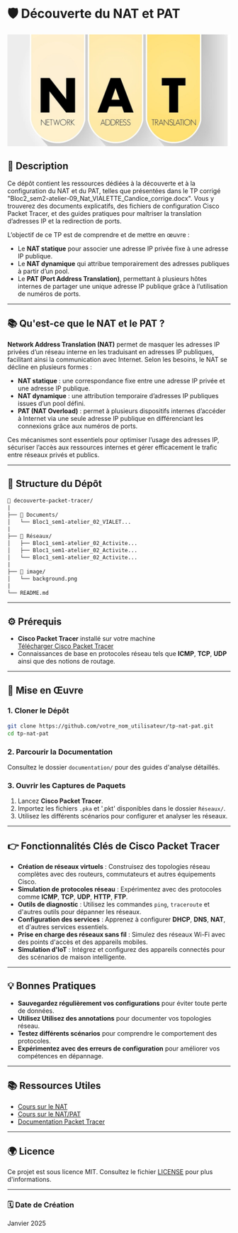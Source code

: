 # 🛡️ Découverte du NAT et PAT

![Banner](image/background.png)

## 📄 Description

Ce dépôt contient les ressources dédiées à la découverte et à la configuration du NAT et du PAT, telles que présentées dans le TP corrigé "Bloc2_sem2-atelier-09_Nat_VIALETTE_Candice_corrige.docx". Vous y trouverez des documents explicatifs, des fichiers de configuration Cisco Packet Tracer, et des guides pratiques pour maîtriser la translation d’adresses IP et la redirection de ports.

L’objectif de ce TP est de comprendre et de mettre en œuvre :
- Le **NAT statique** pour associer une adresse IP privée fixe à une adresse IP publique.
- Le **NAT dynamique** qui attribue temporairement des adresses publiques à partir d’un pool.
- Le **PAT (Port Address Translation)**, permettant à plusieurs hôtes internes de partager une unique adresse IP publique grâce à l’utilisation de numéros de ports.

---

## 📚 Qu'est-ce que le NAT et le PAT ?

**Network Address Translation (NAT)** permet de masquer les adresses IP privées d’un réseau interne en les traduisant en adresses IP publiques, facilitant ainsi la communication avec Internet. Selon les besoins, le NAT se décline en plusieurs formes :

- **NAT statique** : une correspondance fixe entre une adresse IP privée et une adresse IP publique.
- **NAT dynamique** : une attribution temporaire d’adresses IP publiques issues d’un pool défini.
- **PAT (NAT Overload)** : permet à plusieurs dispositifs internes d’accéder à Internet via une seule adresse IP publique en différenciant les connexions grâce aux numéros de ports.

Ces mécanismes sont essentiels pour optimiser l’usage des adresses IP, sécuriser l’accès aux ressources internes et gérer efficacement le trafic entre réseaux privés et publics.

---

## 📂 Structure du Dépôt


```
📂 decouverte-packet-tracer/
|
├── 📂 Documents/
│   └── Bloc1_sem1-atelier_02_VIALET...
|
├── 📂 Réseaux/
│   ├── Bloc1_sem1-atelier_02_Activite...
│   ├── Bloc1_sem1-atelier_02_Activite...
│   └── Bloc1_sem1-atelier_02_Activite...
|
├── 📂 image/
│   └── background.png
|
└── README.md
```

---

## ⚙️ Prérequis

- **Cisco Packet Tracer** installé sur votre machine  
  [Télécharger Cisco Packet Tracer](https://packet-tracer.fr.malavida.com/windows/)
- Connaissances de base en protocoles réseau tels que **ICMP**, **TCP**, **UDP** ainsi que des notions de routage.

---

## 🚀 Mise en Œuvre

### 1. Cloner le Dépôt

```bash
git clone https://github.com/votre_nom_utilisateur/tp-nat-pat.git
cd tp-nat-pat
```
### 2. **Parcourir la Documentation**

Consultez le dossier `documentation/` pour des guides d'analyse détaillés.

### 3. **Ouvrir les Captures de Paquets**

1. Lancez **Cisco Packet Tracer**.
2. Importez les fichiers `.pka` et '.pkt' disponibles dans le dossier `Réseaux/`.
3. Utilisez les différents scénarios pour configurer et analyser les réseaux.

---
## 👉 **Fonctionnalités Clés de Cisco Packet Tracer**
- **Création de réseaux virtuels** : Construisez des topologies réseau complètes avec des routeurs, commutateurs et autres équipements Cisco.
- **Simulation de protocoles réseau** : Expérimentez avec des protocoles comme **ICMP**, **TCP**, **UDP**, **HTTP**, **FTP**.
- **Outils de diagnostic** : Utilisez les commandes `ping`, `traceroute` et d'autres outils pour dépanner les réseaux.
- **Configuration des services** : Apprenez à configurer **DHCP**, **DNS**, **NAT**, et d'autres services essentiels.
- **Prise en charge des réseaux sans fil** : Simulez des réseaux Wi-Fi avec des points d'accès et des appareils mobiles.
- **Simulation d'IoT** : Intégrez et configurez des appareils connectés pour des scénarios de maison intelligente.

---

## 💡 **Bonnes Pratiques**

- **Sauvegardez régulièrement vos configurations** pour éviter toute perte de données.
- **Utilisez Utilisez des annotations** pour documenter vos topologies réseau.
- **Testez différents scénarios** pour comprendre le comportement des protocoles.
- **Expérimentez avec des erreurs de configuration** pour améliorer vos compétences en dépannage.

---

## 📚 **Ressources Utiles**

- [Cours sur le NAT]([https://www.netacad.com/courses/packet-tracer](https://www.it-connect.fr/chapitres/nat-translation-dadresse/))
- [Cours sur le NAT/PAT]([https://www.netacad.com/](https://www.it-connect.fr/le-nat-et-le-pat-pour-les-debutants/))
- [Documentation Packet Tracer](https://www.netacad.com/portal/resources/packet-tracer)

---

## 🌍 **Licence**

Ce projet est sous licence MIT. Consultez le fichier [LICENSE](LICENSE) pour plus d'informations.

---

### 🗓 **Date de Création**
Janvier 2025
